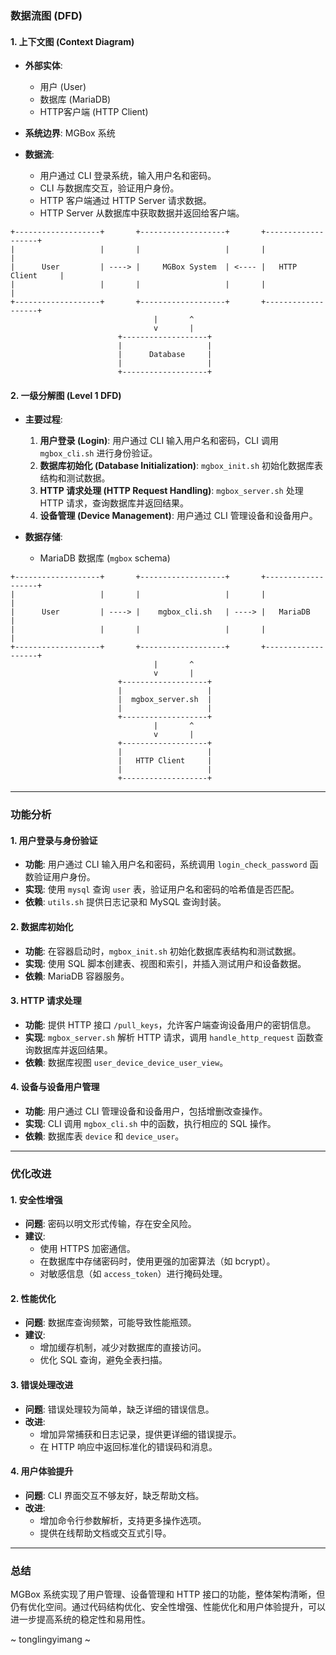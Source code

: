 ### 数据流图 (DFD)

#### 1. **上下文图 (Context Diagram)**
- **外部实体**:
  - 用户 (User)
  - 数据库 (MariaDB)
  - HTTP客户端 (HTTP Client)
  
- **系统边界**: MGBox 系统

- **数据流**:
  - 用户通过 CLI 登录系统，输入用户名和密码。
  - CLI 与数据库交互，验证用户身份。
  - HTTP 客户端通过 HTTP Server 请求数据。
  - HTTP Server 从数据库中获取数据并返回给客户端。

```plaintext
+-------------------+       +-------------------+       +-------------------+
|                   |       |                   |       |                   |
|      User         | ----> |     MGBox System  | <---- |   HTTP Client     |
|                   |       |                   |       |                   |
+-------------------+       +-------------------+       +-------------------+
                                |       ^ 
                                v       |
                        +-------------------+
                        |                   |
                        |      Database     |
                        |                   |
                        +-------------------+
```

#### 2. **一级分解图 (Level 1 DFD)**

- **主要过程**:
  1. **用户登录 (Login)**: 用户通过 CLI 输入用户名和密码，CLI 调用 `mgbox_cli.sh` 进行身份验证。
  2. **数据库初始化 (Database Initialization)**: `mgbox_init.sh` 初始化数据库表结构和测试数据。
  3. **HTTP 请求处理 (HTTP Request Handling)**: `mgbox_server.sh` 处理 HTTP 请求，查询数据库并返回结果。
  4. **设备管理 (Device Management)**: 用户通过 CLI 管理设备和设备用户。
  
- **数据存储**:
  - MariaDB 数据库 (`mgbox` schema)

```plaintext
+-------------------+       +-------------------+       +-------------------+
|                   |       |                   |       |                   |
|      User         | ----> |    mgbox_cli.sh   | ----> |   MariaDB         |
|                   |       |                   |       |                   |
+-------------------+       +-------------------+       +-------------------+
                                |       ^ 
                                v       |
                        +-------------------+
                        |                   |
                        |  mgbox_server.sh  |
                        |                   |
                        +-------------------+
                                |       ^
                                v       |
                        +-------------------+
                        |                   |
                        |   HTTP Client     |
                        |                   |
                        +-------------------+
```

---

### 功能分析

#### 1. **用户登录与身份验证**
- **功能**: 用户通过 CLI 输入用户名和密码，系统调用 `login_check_password` 函数验证用户身份。
- **实现**: 使用 `mysql` 查询 `user` 表，验证用户名和密码的哈希值是否匹配。
- **依赖**: `utils.sh` 提供日志记录和 MySQL 查询封装。

#### 2. **数据库初始化**
- **功能**: 在容器启动时，`mgbox_init.sh` 初始化数据库表结构和测试数据。
- **实现**: 使用 SQL 脚本创建表、视图和索引，并插入测试用户和设备数据。
- **依赖**: MariaDB 容器服务。

#### 3. **HTTP 请求处理**
- **功能**: 提供 HTTP 接口 `/pull_keys`，允许客户端查询设备用户的密钥信息。
- **实现**: `mgbox_server.sh` 解析 HTTP 请求，调用 `handle_http_request` 函数查询数据库并返回结果。
- **依赖**: 数据库视图 `user_device_device_user_view`。

#### 4. **设备与设备用户管理**
- **功能**: 用户通过 CLI 管理设备和设备用户，包括增删改查操作。
- **实现**: CLI 调用 `mgbox_cli.sh` 中的函数，执行相应的 SQL 操作。
- **依赖**: 数据库表 `device` 和 `device_user`。

---

### 优化改进

#### 1. **安全性增强**
- **问题**: 密码以明文形式传输，存在安全风险。
- **建议**:
  - 使用 HTTPS 加密通信。
  - 在数据库中存储密码时，使用更强的加密算法（如 bcrypt）。
  - 对敏感信息（如 `access_token`）进行掩码处理。

#### 2. **性能优化**
- **问题**: 数据库查询频繁，可能导致性能瓶颈。
- **建议**:
  - 增加缓存机制，减少对数据库的直接访问。
  - 优化 SQL 查询，避免全表扫描。

#### 3. **错误处理改进**
- **问题**: 错误处理较为简单，缺乏详细的错误信息。
- **改进**:
  - 增加异常捕获和日志记录，提供更详细的错误提示。
  - 在 HTTP 响应中返回标准化的错误码和消息。

#### 4. **用户体验提升**
- **问题**: CLI 界面交互不够友好，缺乏帮助文档。
- **改进**:
  - 增加命令行参数解析，支持更多操作选项。
  - 提供在线帮助文档或交互式引导。

---

### 总结

MGBox 系统实现了用户管理、设备管理和 HTTP 接口的功能，整体架构清晰，但仍有优化空间。通过代码结构优化、安全性增强、性能优化和用户体验提升，可以进一步提高系统的稳定性和易用性。


~ tonglingyimang ~

